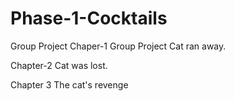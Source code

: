 # Phase-1-Cocktails
Group Project
Chaper-1 Group Project Cat ran away. 

Chapter-2 Cat was lost.

Chapter 3 The cat's revenge

